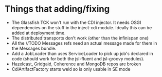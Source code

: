 # Things that adding/fixing

- The Glassfish TCK won't run with the CDI injector. It needs OSGI
  dependencies on the stuff in the inject-cdi module. Ideally this can
  be added at deployment time.
- The distributed transports don't work (other than the infinispan one)
- All the //TODO Messages refs need an actual message made for them in
  the Messages bundle.
- Add a JobLoader than uses ServiceLoader to pick up job's declared in
  code (should work for both the jsl-fluent and jsl-groovy modules).
- Hazelcast, Gridgaid, Coherence and MongoDB repos are broken
- CdiArtifactFactory starts weld so is only usable in SE mode
